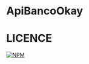 # ApiBancoOkay

# LICENCE
[![NPM](https://img.shields.io/npm/l/react)](https://github.com/abnerjosefelixbarbosa/api-controle-de-estoque/blob/main/LICENSE)
